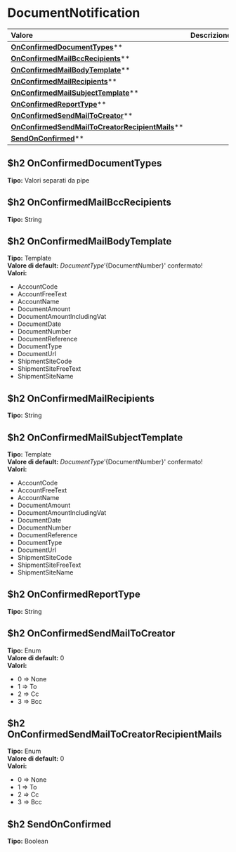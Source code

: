 # DocumentNotification

| Valore | Descrizione |
| :--- | :--- |
| [**OnConfirmedDocumentTypes**](documentnotification.md#onconfirmeddocumenttypes)\*\* |  |
| [**OnConfirmedMailBccRecipients**](documentnotification.md#onconfirmedmailbccrecipients)\*\* |  |
| [**OnConfirmedMailBodyTemplate**](documentnotification.md#onconfirmedmailbodytemplate)\*\* |  |
| [**OnConfirmedMailRecipients**](documentnotification.md#onconfirmedmailrecipients)\*\* |  |
| [**OnConfirmedMailSubjectTemplate**](documentnotification.md#onconfirmedmailsubjecttemplate)\*\* |  |
| [**OnConfirmedReportType**](documentnotification.md#onconfirmedreporttype)\*\* |  |
| [**OnConfirmedSendMailToCreator**](documentnotification.md#onconfirmedsendmailtocreator)\*\* |  |
| [**OnConfirmedSendMailToCreatorRecipientMails**](documentnotification.md#onconfirmedsendmailtocreatorrecipientmails)\*\* |  |
| [**SendOnConfirmed**](documentnotification.md#sendonconfirmed)\*\* |  |

## $h2 OnConfirmedDocumentTypes

**Tipo:** Valori separati da pipe

## $h2 OnConfirmedMailBccRecipients

**Tipo:** String

## $h2 OnConfirmedMailBodyTemplate

**Tipo:** Template  
**Valore di default:** ${DocumentType} '${DocumentNumber}' confermato!  
**Valori:**

* AccountCode
* AccountFreeText
* AccountName
* DocumentAmount
* DocumentAmountIncludingVat
* DocumentDate
* DocumentNumber
* DocumentReference
* DocumentType
* DocumentUrl
* ShipmentSiteCode
* ShipmentSiteFreeText
* ShipmentSiteName

## $h2 OnConfirmedMailRecipients

**Tipo:** String

## $h2 OnConfirmedMailSubjectTemplate

**Tipo:** Template  
**Valore di default:** ${DocumentType} '${DocumentNumber}' confermato!  
**Valori:**

* AccountCode
* AccountFreeText
* AccountName
* DocumentAmount
* DocumentAmountIncludingVat
* DocumentDate
* DocumentNumber
* DocumentReference
* DocumentType
* DocumentUrl
* ShipmentSiteCode
* ShipmentSiteFreeText
* ShipmentSiteName

## $h2 OnConfirmedReportType

**Tipo:** String

## $h2 OnConfirmedSendMailToCreator

**Tipo:** Enum  
**Valore di default:** 0  
**Valori:**

* 0 =&gt; None
* 1 =&gt; To
* 2 =&gt; Cc
* 3 =&gt; Bcc

## $h2 OnConfirmedSendMailToCreatorRecipientMails

**Tipo:** Enum  
**Valore di default:** 0  
**Valori:**

* 0 =&gt; None
* 1 =&gt; To
* 2 =&gt; Cc
* 3 =&gt; Bcc

## $h2 SendOnConfirmed

**Tipo:** Boolean

